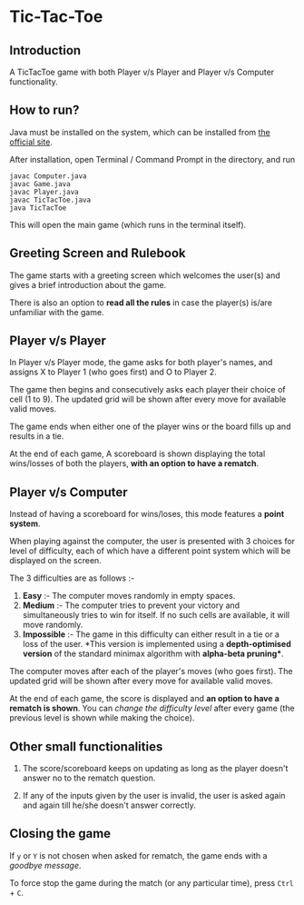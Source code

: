 # Tic-Tac-Toe

## Introduction

A TicTacToe game with both Player v/s Player and Player v/s Computer functionality.

## How to run?

Java must be installed on the system, which can be installed from [the official site](https://www.java.com/en/download/help/download_options.html "Download Java").

After installation, open Terminal / Command Prompt in the directory, and run

```
javac Computer.java
javac Game.java
javac Player.java
javac TicTacToe.java
java TicTacToe
```

This will open the main game (which runs in the terminal itself).

## Greeting Screen and Rulebook

The game starts with a greeting screen which welcomes the user(s) and gives a brief introduction about the game.

There is also an option to **read all the rules** in case the player(s) is/are unfamiliar with the game.

## Player v/s Player

In Player v/s Player mode, the game asks for both player's names, and assigns X to Player 1 (who goes first) and O to Player 2.

The game then begins and consecutively asks each player their choice of cell (1 to 9). The updated grid will be shown after every move for available valid moves.

The game ends when either one of the player wins or the board fills up and results in a tie.

At the end of each game, A scoreboard is shown displaying the total wins/losses of both the players, **with an option to have a rematch**.

## Player v/s Computer

Instead of having a scoreboard for wins/loses, this mode features a **point system**.

When playing against the computer, the user is presented with 3 choices for level of difficulty, each of which have a different point system which will be displayed on the screen.

The 3 difficulties are as follows :-

1. **Easy** :- The computer moves randomly in empty spaces.
2. **Medium** :- The computer tries to prevent your victory and simultaneously tries to win for itself. If no such cells are available, it will move randomly.
3. **Impossible** :- The game in this difficulty can either result in a tie or a loss of the user. \*This version is implemented using a **depth-optimised version** of the standard minimax algorithm with **alpha-beta pruning\***.

The computer moves after each of the player's moves (who goes first). The updated grid will be shown after every move for available valid moves.

At the end of each game, the score is displayed and **an option to have a rematch is shown**. You can _change the difficulty level_ after every game (the previous level is shown while making the choice).

## Other small functionalities

1. The score/scoreboard keeps on updating as long as the player doesn't answer no to the rematch question.

2. If any of the inputs given by the user is invalid, the user is asked again and again till he/she doesn't answer correctly.

## Closing the game

If `y` or `Y` is not chosen when asked for rematch, the game ends with a _goodbye message_.

To force stop the game during the match (or any particular time), press `Ctrl` + `C`.
